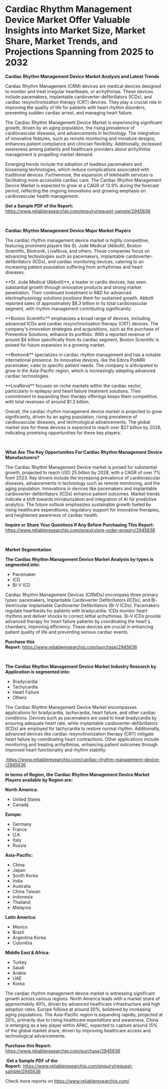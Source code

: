 <p><h1>Cardiac Rhythm Management Device Market Offer Valuable Insights into Market Size, Market Share, Market Trends, and Projections Spanning from 2025 to 2032</h1></p><p><strong>Cardiac Rhythm Management Device Market Analysis and Latest Trends</strong></p>
<p><p>Cardiac Rhythm Management (CRM) devices are medical devices designed to monitor and treat irregular heartbeats, or arrhythmias. These devices include pacemakers, implantable cardioverter-defibrillators (ICDs), and cardiac resynchronization therapy (CRT) devices. They play a crucial role in improving the quality of life for patients with heart rhythm disorders, preventing sudden cardiac arrest, and managing heart failure.</p><p>The Cardiac Rhythm Management Device Market is experiencing significant growth, driven by an aging population, the rising prevalence of cardiovascular diseases, and advancements in technology. The integration of innovative features, such as remote monitoring and miniature designs, enhances patient compliance and clinician flexibility. Additionally, increased awareness among patients and healthcare providers about arrhythmia management is propelling market demand.</p><p>Emerging trends include the adoption of leadless pacemakers and biosensing technologies, which reduce complications associated with traditional devices. Furthermore, the expansion of telehealth services is facilitating more accessible cardiac care. The Cardiac Rhythm Management Device Market is expected to grow at a CAGR of 13.9% during the forecast period, reflecting the ongoing innovations and growing emphasis on cardiovascular health management.</p></p>
<p><strong>Get a Sample PDF of the Report:&nbsp;</strong> <a href="https://www.reliableresearchiq.com/enquiry/request-sample/2945636?utm_campaign=2293&utm_medium=2&utm_source=Github&utm_content=ia&utm_term=11032025&utm_id=cardiac-rhythm-management-device">https://www.reliableresearchiq.com/enquiry/request-sample/2945636</a></p>
<p>&nbsp;</p>
<p><strong>Cardiac Rhythm Management Device Major Market Players</strong></p>
<p><p>The cardiac rhythm management device market is highly competitive, featuring prominent players like St. Jude Medical (Abbott), Boston Scientific, Biotronik, LivaNova, and others. These companies focus on advancing technologies such as pacemakers, implantable cardioverter-defibrillators (ICDs), and cardiac monitoring devices, catering to an increasing patient population suffering from arrhythmias and heart diseases.</p><p>**St. Jude Medical (Abbott)**, a leader in cardio devices, has seen substantial growth through innovative products and strong market penetration. Their continued investment in R&D for advanced electrophysiology solutions positions them for sustained growth. Abbott reported sales of approximately $8.3 billion in its total cardiovascular segment, with rhythm management contributing significantly.</p><p>**Boston Scientific** emphasizes a broad range of devices, including advanced ICDs and cardiac resynchronization therapy (CRT) devices. The company's innovation strategies and acquisitions, such as the purchase of Preventice Solutions, enhance its portfolio. With a reported revenue of around $4 billion specifically from its cardiac segment, Boston Scientific is poised for future expansion in a growing market.</p><p>**Biotronik** specializes in cardiac rhythm management and has a notable international presence. Its innovative devices, like the Edora ProMRI pacemaker, cater to specific patient needs. The company is anticipated to grow in the Asia-Pacific region, which is increasingly adopting advanced cardiac technologies.</p><p>**LivaNova** focuses on niche markets within the cardiac sector, particularly in epilepsy and heart failure treatment solutions. Their commitment to expanding their therapy offerings keeps them competitive, with total revenues of around $1.3 billion.</p><p>Overall, the cardiac rhythm management device market is projected to grow significantly, driven by an aging population, rising prevalence of cardiovascular diseases, and technological advancements. The global market size for these devices is expected to reach over $27 billion by 2026, indicating promising opportunities for these key players.</p></p>
<p>&nbsp;</p>
<p><strong>What Are The Key Opportunities For Cardiac Rhythm Management Device Manufacturers?</strong></p>
<p><p>The Cardiac Rhythm Management Device market is poised for substantial growth, projected to reach USD 25 billion by 2028, with a CAGR of over 7% from 2023. Key drivers include the increasing prevalence of cardiovascular diseases, advancements in technology such as remote monitoring, and the aging population. Innovations in devices like pacemakers and implantable cardioverter-defibrillators (ICDs) enhance patient outcomes. Market trends indicate a shift towards miniaturization and integration of AI for predictive analytics. The future outlook emphasizes sustainable growth fueled by rising healthcare expenditures, regulatory support for innovative therapies, and heightened awareness of cardiac health.</p></p>
<p><strong>Inquire or Share Your Questions If Any Before Purchasing This Report:</strong> <a href="https://www.reliableresearchiq.com/enquiry/pre-order-enquiry/2945636?utm_campaign=2293&utm_medium=2&utm_source=Github&utm_content=ia&utm_term=11032025&utm_id=cardiac-rhythm-management-device">https://www.reliableresearchiq.com/enquiry/pre-order-enquiry/2945636</a></p>
<p>&nbsp;</p>
<p><strong>Market Segmentation</strong></p>
<p><strong>The Cardiac Rhythm Management Device Market Analysis by types is segmented into:</strong></p>
<p><ul><li>Pacemaker</li><li>ICD</li><li>BI-V ICD</li></ul></p>
<p><p>Cardiac Rhythm Management Devices (CRMDs) encompass three primary types: pacemakers, Implantable Cardioverter Defibrillators (ICDs), and Bi-Ventricular Implantable Cardioverter Defibrillators (Bi-V ICDs). Pacemakers regulate heartbeats for patients with bradycardia. ICDs monitor heart rhythms and deliver shocks to correct lethal arrhythmias. Bi-V ICDs provide advanced therapy for heart failure patients by coordinating the heart's chambers, improving efficiency. These devices are crucial in enhancing patient quality of life and preventing serious cardiac events.</p></p>
<p><strong>Purchase this Report:&nbsp;</strong><a href="https://www.reliableresearchiq.com/purchase/2945636?utm_campaign=2293&utm_medium=2&utm_source=Github&utm_content=ia&utm_term=11032025&utm_id=cardiac-rhythm-management-device">https://www.reliableresearchiq.com/purchase/2945636</a></p>
<p>&nbsp;</p>
<p><strong>The Cardiac Rhythm Management Device Market Industry Research by Application is segmented into:</strong></p>
<p><ul><li>Bradycardia</li><li>Tachycardia</li><li>Heart Failure</li><li>Others</li></ul></p>
<p><p>The Cardiac Rhythm Management Device Market encompasses applications for bradycardia, tachycardia, heart failure, and other cardiac conditions. Devices such as pacemakers are used to treat bradycardia by ensuring adequate heart rate, while implantable cardioverter-defibrillators (ICDs) are employed for tachycardia to restore normal rhythm. Additionally, advanced devices like cardiac resynchronization therapy (CRT) mitigate heart failure by coordinating heart contractions. Other applications include monitoring and treating arrhythmias, enhancing patient outcomes through improved heart functionality and rhythm stability.</p></p>
<p><a href="https://www.reliableresearchiq.com/cardiac-rhythm-management-device-r2945636?utm_campaign=2293&utm_medium=2&utm_source=Github&utm_content=ia&utm_term=11032025&utm_id=cardiac-rhythm-management-device">&nbsp;https://www.reliableresearchiq.com/cardiac-rhythm-management-device-r2945636</a></p>
<p><strong>In terms of Region, the Cardiac Rhythm Management Device Market Players available by Region are:</strong></p>
<p>
    <p> <strong> North America: </strong>
        <ul>
            <li>United States</li>
            <li>Canada</li>
        </ul>
        </p> 
    <p> <strong> Europe: </strong>
        <ul>
            <li>Germany</li>
            <li>France</li>
            <li>U.K.</li>
            <li>Italy</li>
            <li>Russia</li>
        </ul>
        </p> 
    <p> <strong> Asia-Pacific: </strong>
        <ul>
            <li>China</li>
            <li>Japan</li>
            <li>South Korea</li>
            <li>India</li>
            <li>Australia</li>
            <li>China Taiwan</li>
            <li>Indonesia</li>
            <li>Thailand</li>
            <li>Malaysia</li>
        </ul>
        </p> 
    <p> <strong> Latin America: </strong>
        <ul>
            <li>Mexico</li>
            <li>Brazil</li>
            <li>Argentina Korea</li>
            <li>Colombia</li>
        </ul>
        </p> 
    <p> <strong> Middle East & Africa: </strong>
        <ul>
            <li>Turkey</li>
            <li>Saudi</li>
            <li>Arabia</li>
            <li>UAE</li>
            <li>Korea</li>
        </ul>
    </p>
    </p>
<p><p>The cardiac rhythm management device market is witnessing significant growth across various regions. North America leads with a market share of approximately 40%, driven by advanced healthcare infrastructure and high adoption rates. Europe follows at around 30%, bolstered by increasing aging populations. The Asia-Pacific region is expanding rapidly, projected at 20%, primarily due to rising healthcare expenditure and awareness. China is emerging as a key player within APAC, expected to capture around 15% of the global market share, driven by improving healthcare access and technological advancements.</p></p>
<p><strong>Purchase this Report: </strong><a href="https://www.reliableresearchiq.com/purchase/2945636?utm_campaign=2293&utm_medium=2&utm_source=Github&utm_content=ia&utm_term=11032025&utm_id=cardiac-rhythm-management-device">https://www.reliableresearchiq.com/purchase/2945636</a></p>
<p>&nbsp;<strong>Get a Sample PDF of the Report:&nbsp;&nbsp;</strong><a href="https://www.reliableresearchiq.com/enquiry/request-sample/2945636?utm_campaign=2293&utm_medium=2&utm_source=Github&utm_content=ia&utm_term=11032025&utm_id=cardiac-rhythm-management-device">https://www.reliableresearchiq.com/enquiry/request-sample/2945636</a></p>
<p><strong></strong></p>
<p>Check more reports on <a href="https://www.reliableresearchiq.com/?utm_campaign=2293&utm_medium=2&utm_source=Github&utm_content=ia&utm_term=11032025&utm_id=cardiac-rhythm-management-device">https://www.reliableresearchiq.com/</a></p>